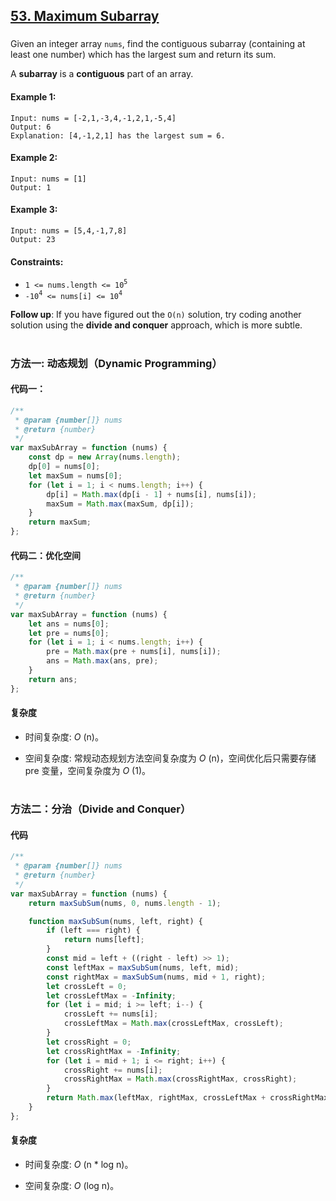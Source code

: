 ## [53. Maximum Subarray](https://leetcode.com/problems/maximum-subarray/)

###

Given an integer array `nums`, find the contiguous subarray (containing at least one number) which has the largest sum and return its sum.

A **subarray** is a **contiguous** part of an array.

#### Example 1:

```
Input: nums = [-2,1,-3,4,-1,2,1,-5,4]
Output: 6
Explanation: [4,-1,2,1] has the largest sum = 6.
```

#### Example 2:

```
Input: nums = [1]
Output: 1
```

#### Example 3:

```
Input: nums = [5,4,-1,7,8]
Output: 23
```

#### Constraints:

-   `1 <= nums.length <= 10`<sup>`5`</sup>
-   `-10`<sup>`4`</sup>` <= nums[i] <= 10`<sup>`4`</sup>

**Follow up**: If you have figured out the `O(n)` solution, try coding another solution using the **divide and conquer** approach, which is more subtle.

#

### 方法一: 动态规划（Dynamic Programming）

#### 代码一：

```javascript
/**
 * @param {number[]} nums
 * @return {number}
 */
var maxSubArray = function (nums) {
    const dp = new Array(nums.length);
    dp[0] = nums[0];
    let maxSum = nums[0];
    for (let i = 1; i < nums.length; i++) {
        dp[i] = Math.max(dp[i - 1] + nums[i], nums[i]);
        maxSum = Math.max(maxSum, dp[i]);
    }
    return maxSum;
};
```

#### 代码二：优化空间

```javascript
/**
 * @param {number[]} nums
 * @return {number}
 */
var maxSubArray = function (nums) {
    let ans = nums[0];
    let pre = nums[0];
    for (let i = 1; i < nums.length; i++) {
        pre = Math.max(pre + nums[i], nums[i]);
        ans = Math.max(ans, pre);
    }
    return ans;
};
```

#### 复杂度

-   时间复杂度: _O_ (n)。

-   空间复杂度: 常规动态规划方法空间复杂度为 _O_ (n)，空间优化后只需要存储 pre 变量，空间复杂度为 _O_ (1)。

#

### 方法二：分治（Divide and Conquer）

#### 代码

```javascript
/**
 * @param {number[]} nums
 * @return {number}
 */
var maxSubArray = function (nums) {
    return maxSubSum(nums, 0, nums.length - 1);

    function maxSubSum(nums, left, right) {
        if (left === right) {
            return nums[left];
        }
        const mid = left + ((right - left) >> 1);
        const leftMax = maxSubSum(nums, left, mid);
        const rightMax = maxSubSum(nums, mid + 1, right);
        let crossLeft = 0;
        let crossLeftMax = -Infinity;
        for (let i = mid; i >= left; i--) {
            crossLeft += nums[i];
            crossLeftMax = Math.max(crossLeftMax, crossLeft);
        }
        let crossRight = 0;
        let crossRightMax = -Infinity;
        for (let i = mid + 1; i <= right; i++) {
            crossRight += nums[i];
            crossRightMax = Math.max(crossRightMax, crossRight);
        }
        return Math.max(leftMax, rightMax, crossLeftMax + crossRightMax);
    }
};
```

#### 复杂度

-   时间复杂度: _O_ (n \* log n)。

-   空间复杂度: _O_ (log n)。
